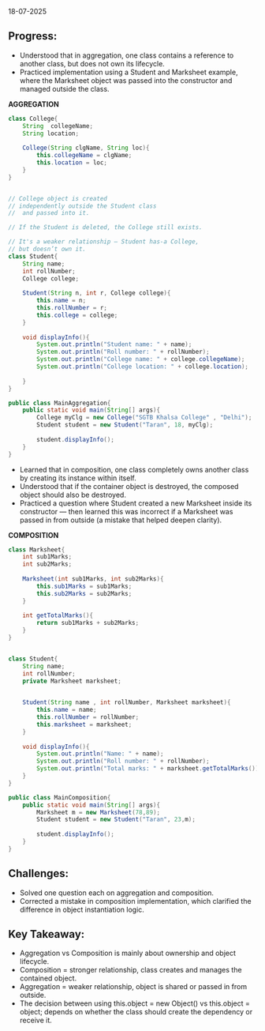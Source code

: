 18-07-2025

## Progress:
* Understood that in aggregation, one class contains a reference to another class, but does not own its lifecycle.
* Practiced implementation using a Student and Marksheet example, where the Marksheet object was passed into the constructor and managed outside the class.

**AGGREGATION** 
``` java
class College{
	String  collegeName;
	String location;
	
	College(String clgName, String loc){
		this.collegeName = clgName;
		this.location = loc;
	}
}


// College object is created 
// independently outside the Student class
//  and passed into it.

// If the Student is deleted, the College still exists.

// It's a weaker relationship — Student has-a College,
// but doesn’t own it.
class Student{
	String name;
	int rollNumber;
	College college;
	
	Student(String n, int r, College college){
		this.name = n;
		this.rollNumber = r;
		this.college = college;
	}
	
	void displayInfo(){
		System.out.println("Student name: " + name);
		System.out.println("Roll number: " + rollNumber);
		System.out.println("College name: " + college.collegeName);
		System.out.println("College location: " + college.location);
		
	}
}

public class MainAggregation{
	public static void main(String[] args){
		College myClg = new College("SGTB Khalsa College" , "Delhi");
		Student student = new Student("Taran", 18, myClg);
		
		student.displayInfo();
	}
}
```


* Learned that in composition, one class completely owns another class by creating its instance within itself.
* Understood that if the container object is destroyed, the composed object should also be destroyed.
* Practiced a question where Student created a new Marksheet inside its constructor — then learned this was incorrect if a Marksheet was passed in from outside (a mistake that helped deepen clarity).

**COMPOSITION**
``` java
class Marksheet{
	int sub1Marks;
	int sub2Marks;
	
	Marksheet(int sub1Marks, int sub2Marks){
		this.sub1Marks = sub1Marks;
		this.sub2Marks = sub2Marks;
	}
	
	int getTotalMarks(){
		return sub1Marks + sub2Marks;
	}
}


class Student{
	String name;
	int rollNumber;
	private Marksheet marksheet;

	
	Student(String name , int rollNumber, Marksheet marksheet){
		this.name = name;
		this.rollNumber = rollNumber;
		this.marksheet = marksheet;
	}
	
	void displayInfo(){
		System.out.println("Name: " + name);
		System.out.println("Roll number: " + rollNumber);
		System.out.println("Total marks: " + marksheet.getTotalMarks());
	}
}

public class MainComposition{
	public static void main(String[] args){
		Marksheet m = new Marksheet(78,89);
		Student student = new Student("Taran", 23,m);
		
		student.displayInfo();
	}
}
```

## Challenges:
* Solved one question each on aggregation and composition.
* Corrected a mistake in composition implementation, which clarified the difference in object instantiation logic.

## Key Takeaway:
* Aggregation vs Composition is mainly about ownership and object lifecycle.
* Composition = stronger relationship, class creates and manages the contained object.
* Aggregation = weaker relationship, object is shared or passed in from outside.
* The decision between using this.object = new Object() vs this.object = object; depends on whether the class should create the dependency or receive it.
